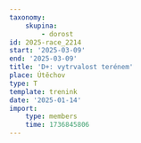 ```yaml
---
taxonomy:
    skupina:
        - dorost
id: 2025-race_2214
start: '2025-03-09'
end: '2025-03-09'
title: 'D+: vytrvalost terénem'
place: Útěchov
type: T
template: trenink
date: '2025-01-14'
import:
    type: members
    time: 1736845806
---
```



